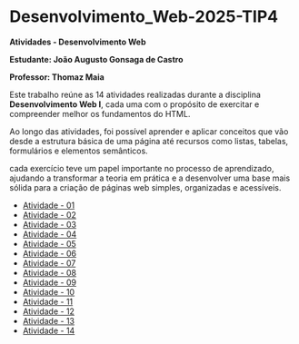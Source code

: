 # Desenvolvimento_Web-2025-TIP4

**Atividades - Desenvolvimento Web**

**Estudante: João Augusto Gonsaga de Castro**

**Professor: Thomaz Maia**

Este trabalho reúne as 14 atividades realizadas durante a disciplina **Desenvolvimento Web I**, cada uma com o propósito de exercitar e compreender melhor os fundamentos do HTML.  

Ao longo das atividades, foi possível aprender e aplicar conceitos que vão desde a estrutura básica de uma página até recursos como listas, tabelas, formulários e elementos semânticos.  

 cada exercício teve um papel importante no processo de aprendizado, ajudando a transformar a teoria em prática e a desenvolver uma base mais sólida para a criação de páginas web simples, organizadas e acessíveis.


- [Atividade - 01](https://augusto1804.github.io/Atividade-01/)
- [Atividade - 02](https://augusto1804.github.io/Atividade-02/)
- [Atividade - 03](https://augusto1804.github.io/Atividade-03/)
- [Atividade - 04](https://augusto1804.github.io/Atividade-04/)
- [Atividade - 05](https://augusto1804.github.io/Atividade-05/)
- [Atividade - 06](https://augusto1804.github.io/Atividade-06/)
- [Atividade - 07](https://augusto1804.github.io/Atividade-07/)
- [Atividade - 08](https://augusto1804.github.io/Atividade-08/)
- [Atividade - 09](https://augusto1804.github.io/Atividade-09/)
- [Atividade - 10](https://augusto1804.github.io/Atividade-10/)
- [Atividade - 11](https://augusto1804.github.io/Atividade-11/)
- [Atividade - 12](https://augusto1804.github.io/Atividade-12/)
- [Atividade - 13](https://augusto1804.github.io/Atividade-13/)
- [Atividade - 14](https://augusto1804.github.io/Atividade-14/)
